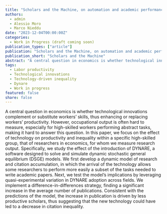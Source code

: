 ```yaml
---
title: "Scholars and the Machine, on automation and academic performance"
authors:
  - admin
  - Alessio Moro
  - Marco Nieddu
date: "2023-12-04T00:00:00Z"
categories:
  - Work in Progress (draft coming soon)
publication_types: ["article"]
publication: "Scholars and the Machine, on automation and academic performance"
publication_short: "Scholars and the Machine"
abstract: "A central question in economics is whether technological innovations complement or substitute workers’ skills, thus enhancing or replacing workers’ productivity. However, occupational output is often hard to measure, especially for high-skilled workers performing abstract tasks, making it hard to answer this question. In this paper, we focus on the effect of technology on productivity and inequality within a specific high-skilled group, that of researchers in economics, for whom we measure research output. Specifically, we study the effect of the introduction of DYNARE, a software designed to solve and simulate dynamic stochastic general equilibrium (DSGE) models. We first develop a dynamic model of research and citation accumulation, in which the arrival of the technology allows some researchers to perform more easily a subset of the tasks needed to write academic papers. Next, we test the model’s implications by leveraging quasi-experimental variation in DYNARE adoption across fields. We implement a difference-in-differences strategy, finding a significant increase in the average number of publications. Consistent with the predictions of the model, the increase in publication is driven by less productive scholars, thus suggesting that the new technology could have led to a decrease in citation inequality."
tags:
  - Labor productivity
  - Technological innovations
  - Technology-driven inequality
  - Dynare
  - Work in progress
featured: false
share: false
---
```


A central question in economics is whether technological innovations complement or substitute workers’ skills, thus enhancing or replacing workers’ productivity. However, occupational output is often hard to measure, especially for high-skilled workers performing abstract tasks, making it hard to answer this question. In this paper, we focus on the effect of technology on productivity and inequality within a specific high-skilled group, that of researchers in economics, for whom we measure research output. Specifically, we study the effect of the introduction of DYNARE, a software designed to solve and simulate dynamic stochastic general equilibrium (DSGE) models. We first develop a dynamic model of research and citation accumulation, in which the arrival of the technology allows some researchers to perform more easily a subset of the tasks needed to write academic papers. Next, we test the model’s implications by leveraging quasi-experimental variation in DYNARE adoption across fields. We implement a difference-in-differences strategy, finding a significant increase in the average number of publications. Consistent with the predictions of the model, the increase in publication is driven by less productive scholars, thus suggesting that the new technology could have led to a decrease in citation inequality.
